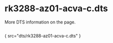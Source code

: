 # rk3288-az01-acva-c.dts

More DTS information on the [](Linux-DTSs.md) page.

```
```
{ src="dts/rk3288-az01-acva-c.dts" }
